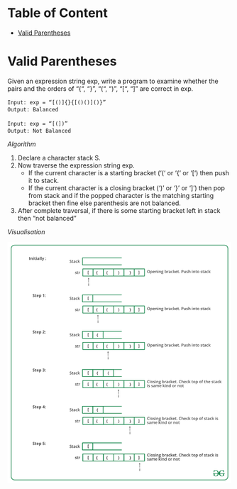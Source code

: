 # Table of Content

- [Valid Parentheses](#valid-parentheses)


# Valid Parentheses

Given an expression string exp, write a program to examine whether the pairs and the orders of “{“, “}”, “(“, “)”, “[“, “]” are correct in exp.

```
Input: exp = “[()]{}{[()()]()}”
Output: Balanced

Input: exp = “[(])”
Output: Not Balanced
```

*Algorithm*

1. Declare a character stack S.
2. Now traverse the expression string exp.
    * If the current character is a starting bracket (‘(‘ or ‘{‘ or ‘[‘) then push it to stack.
    * If the current character is a closing bracket (‘)’ or ‘}’ or ‘]’) then pop from stack and if the popped character is the matching starting bracket then fine else parenthesis are not balanced.
3. After complete traversal, if there is some starting bracket left in stack then “not balanced”

*Visualisation*

![valid](https://github.com/rgederin/leetcode-solutions/blob/master/img/valid.png)

